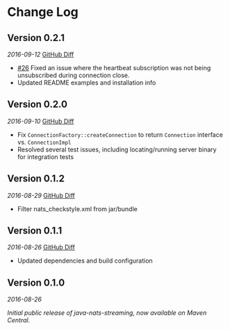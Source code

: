 Change Log
==========

## Version 0.2.1
_2016-09-12_    [GitHub Diff](https://github.com/nats-io/java-nats-streaming/compare/0.2.0...0.2.1)
 * [#26](/../../issues/#26) Fixed an issue where the heartbeat subscription was not being unsubscribed during connection close.
 * Updated README examples and installation info

## Version 0.2.0
_2016-09-10_    [GitHub Diff](https://github.com/nats-io/java-nats-streaming/compare/0.1.2...0.2.0)

 * Fix `ConnectionFactory::createConnection` to return `Connection` interface vs. `ConnectionImpl`
 * Resolved several test issues, including locating/running server binary for integration tests

## Version 0.1.2
_2016-08-29_    [GitHub Diff](https://github.com/nats-io/java-nats-streaming/compare/0.1.1...0.1.2)

 * Filter nats_checkstyle.xml from jar/bundle 

## Version 0.1.1
_2016-08-26_    [GitHub Diff](https://github.com/nats-io/java-nats-streaming/compare/v0.1.0...0.1.1)

 * Updated dependencies and build configuration

## Version 0.1.0
_2016-08-26_

_Initial public release of java-nats-streaming, now available on Maven Central._



